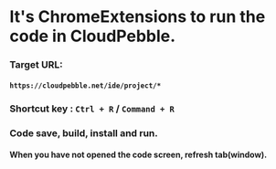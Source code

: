 # It's ChromeExtensions to run the code in CloudPebble.

### Target URL:

#### `https://cloudpebble.net/ide/project/*`

### Shortcut key : `Ctrl + R` / `Command + R`

### Code save, build, install and run.

#### When you have not opened the code screen, refresh tab(window).
